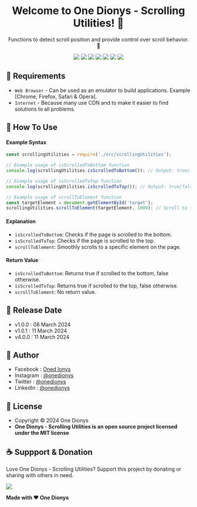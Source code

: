 <h1 align="center">Welcome to One Dionys - Scrolling Utilities! 👋 </h1>

<p align="center">Functions to detect scroll position and provide control over scroll behavior. 💖 </p>

<p align="center">
<img src="https://img.shields.io/github/contributors/onedionys/onedionys-scrolling-utilities?style=flat-square">
<img src="https://img.shields.io/github/issues/onedionys/onedionys-scrolling-utilities?style=flat-square">
<img src="https://img.shields.io/github/stars/onedionys/onedionys-scrolling-utilities?style=flat-square"> 
<img src="https://img.shields.io/github/forks/onedionys/onedionys-scrolling-utilities?style=flat-square">
<img src="https://img.shields.io/github/last-commit/onedionys/onedionys-scrolling-utilities.svg?style=flat-square">
<img src="https://img.shields.io/github/languages/code-size/onedionys/onedionys-scrolling-utilities?style=flat-square">
<img src="https://img.shields.io/github/license/onedionys/onedionys-scrolling-utilities?style=flat-square">
</p>

## 💾 Requirements

* `Web Browser` - Can be used as an emulator to build applications. Example [Chrome, Firefox, Safari & Opera].
* `Internet` - Because many use CDN and to make it easier to find solutions to all problems.

## 🎯 How To Use

#### Example Syntax

```javascript
const scrollingUtilities = require('./src/scrollingUtilities');

// Example usage of isScrolledToBottom function
console.log(scrollingUtilities.isScrolledToBottom()); // Output: true/false

// Example usage of isScrolledToTop function
console.log(scrollingUtilities.isScrolledToTop()); // Output: true/false

// Example usage of scrollToElement function
const targetElement = document.getElementById('target');
scrollingUtilities.scrollToElement(targetElement, 1000); // Scroll to the target element smoothly in 1 second
```

#### Explanation

* `isScrolledToBottom`: Checks if the page is scrolled to the bottom.
* `isScrolledToTop`: Checks if the page is scrolled to the top.
* `scrollToElement`: Smoothly scrolls to a specific element on the page.

#### Return Value

* `isScrolledToBottom`: Returns true if scrolled to the bottom, false otherwise.
* `isScrolledToTop`: Returns true if scrolled to the top, false otherwise.
* `scrollToElement`: No return value.

## 📆 Release Date

* v1.0.0 : 08 March 2024
* v1.0.1 : 11 March 2024
* v4.0.0 : 11 March 2024

## 🧑 Author

* Facebook : <a href="https://www.facebook.com/theonedionys"> Oned Ionys</a>
* Instagram : <a href="https://www.instagram.com/onedionys/"> @onedionys</a>
* Twitter : <a href="https://twitter.com/onedionys"> @onedionys</a>
* LinkedIn :  <a href="https://www.linkedin.com/in/onedionys/"> @onedionys</a>

## 📝 License

* Copyright © 2024 One Dionys
* **One Dionys - Scrolling Utilities is an open source project licensed under the MIT license**

## ☕️ Suppport & Donation

Love One Dionys - Scrolling Utilities? Support this project by donating or sharing with others in need.

<a href="https://www.buymeacoffee.com/onedionys"><img src="https://img.shields.io/badge/Buy_Me_A_Coffee-FFDD00?style=for-the-badge&logo=buy-me-a-coffee&logoColor=black"/> </a>

**Made with ❤️ One Dionys**
